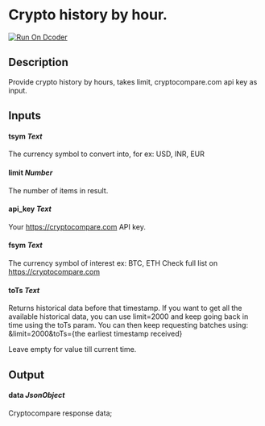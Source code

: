 # Crypto history by hour.

[![Run On Dcoder](https://static-content.dcoder.tech/dcoder-assets/run-on-dcoder.svg)](https://code.dcoder.tech/feed/block/6154b69cee9d4c05566401d9)

## Description

Provide crypto history by hours, takes limit, cryptocompare.com api key as input.

## Inputs

#### **tsym** _Text_

The currency symbol to convert into, for ex: USD, INR, EUR

#### **limit** _Number_

The number of items in result.

#### **api_key** _Text_

Your https://cryptocompare.com API key.

#### **fsym** _Text_

The currency symbol of interest ex: BTC, ETH
Check full list on https://cryptocompare.com

#### **toTs** _Text_

Returns historical data before that timestamp. If you want to get all the available historical data, you can use limit=2000 and keep going back in time using the toTs param. You can then keep requesting batches using: &limit=2000&toTs={the earliest timestamp received}

Leave empty for value till current time.

## Output

#### **data** _JsonObject_

Cryptocompare response data;

